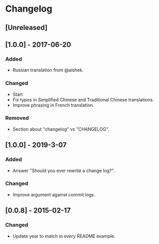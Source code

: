 # Changelog
## [Unreleased]

## [1.0.0] - 2017-06-20
### Added
- Russian translation from @aishek.


### Changed
- Start 
- Fix typos in Simplified Chinese and Traditional Chinese translations.
- Improve phrasing in French translation.


### Removed
- Section about "changelog" vs "CHANGELOG".



## [1.0.0] - 2019-3-07
### Added
- Answer "Should you ever rewrite a change log?".

### Changed
- Improve argument against commit logs.

## [0.0.8] - 2015-02-17
### Changed
- Update year to match in every README example.

